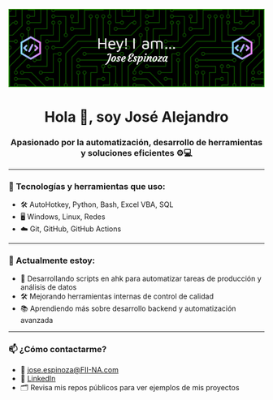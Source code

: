 ![Header](./Alex.png)


<h1 align="center">Hola 👋, soy José Alejandro</h1>
<h3 align="center">Apasionado por la automatización, desarrollo de herramientas y soluciones eficientes ⚙️💻</h3>

---

### 🧰 Tecnologías y herramientas que uso:
- 🛠️ AutoHotkey, Python, Bash, Excel VBA, SQL
- 🖥️ Windows, Linux, Redes
- ☁️ Git, GitHub, GitHub Actions

---

### 🧠 Actualmente estoy:
- 🚀 Desarrollando scripts en ahk para automatizar tareas de producción y análisis de datos
- 🛠️ Mejorando herramientas internas de control de calidad
- 📚 Aprendiendo más sobre desarrollo backend y automatización avanzada

---

### 📫 ¿Cómo contactarme?
- 📧 jose.espinoza@FII-NA.com
- 💼 [LinkedIn]([https://linkedin.com/in/tuusuario](https://www.linkedin.com/in/alejandro-espinoza-63aa9b168/))
- 🗂️ Revisa mis repos públicos para ver ejemplos de mis proyectos
